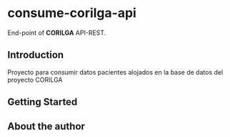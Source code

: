 # consume-corilga-api
End-point of **CORILGA** API-REST.

## Introduction
Proyecto para consumir datos pacientes alojados en la base de datos del proyecto CORILGA

## Getting Started


## About the author


